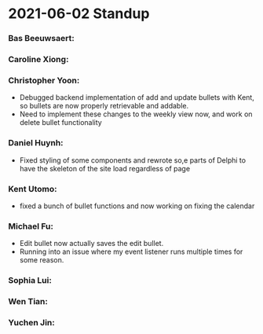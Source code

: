 # 2021-06-02 Standup

### **Bas Beeuwsaert:**

### **Caroline Xiong:**

### **Christopher Yoon:**
- Debugged backend implementation of add and update bullets with Kent, so bullets are now properly retrievable and addable.
- Need to implement these changes to the weekly view now, and work on delete bullet functionality

### **Daniel Huynh:**
- Fixed styling of some components and rewrote so,e parts of Delphi to have the skeleton of the site load regardless of page

### **Kent Utomo:**
- fixed a bunch of bullet functions and now working on fixing the calendar

### **Michael Fu:**
- Edit bullet now actually saves the edit bullet.
- Running into an issue where my event listener runs multiple times for some reason.

### **Sophia Lui:** 

### **Wen Tian:**

### **Yuchen Jin:**